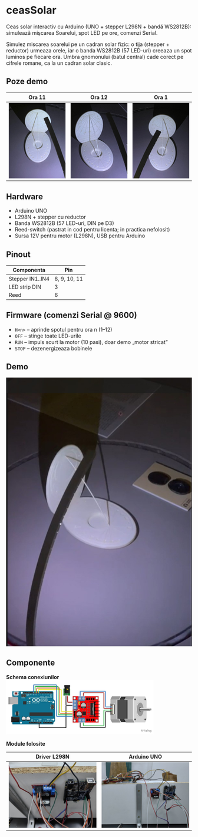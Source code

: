 # ceasSolar

Ceas solar interactiv cu Arduino (UNO + stepper L298N + bandă WS2812B): simulează mișcarea Soarelui, spot LED pe ore, comenzi Serial.



Simulez miscarea soarelui pe un cadran solar fizic: o tija (stepper + reductor) urmeaza orele, iar o banda WS2812B (57 LED-uri) creeaza un spot luminos pe fiecare ora. Umbra gnomonului (batul central) cade corect pe cifrele romane, ca la un cadran solar clasic.


## Poze demo

| Ora 11 | Ora 12 | Ora 1 |
|--------|--------|-------|
| <img src="media/ora11.jpg" width="300"/> | <img src="media/ora12.jpg" width="300"/> | <img src="media/ora1.jpg" width="300"/> |






## Hardware
- Arduino UNO
- L298N + stepper cu reductor
- Banda WS2812B (57 LED-uri, DIN pe D3)
- Reed-switch (pastrat in cod pentru licenta; in practica nefolosit)
- Sursa 12V pentru motor (L298N), USB pentru Arduino

## Pinout
| Componenta | Pin |
|---|---|
| Stepper IN1..IN4 | 8, 9, 10, 11 |
| LED strip DIN | 3 |
| Reed | 6 |

## Firmware (comenzi Serial @ 9600)
- `H<n>` – aprinde spotul pentru ora n (1–12)
- `OFF` – stinge toate LED-urile
- `RUN` – impuls scurt la motor (10 pasi), doar demo „motor stricat”
- `STOP` – dezenergizeaza bobinele


## Demo
[![Watch the demo](media/thumb.jpg)](media/demo.mp4)


## Componente

**Schema conexiunilor**  
<img src="media/schema.jpg" width="400"/>

**Module folosite**  

| Driver L298N | Arduino UNO |
|---|---|
| <img src="media/componente.jpg" width="250"/> | <img src="media/componente1.jpg" width="250"/> |



